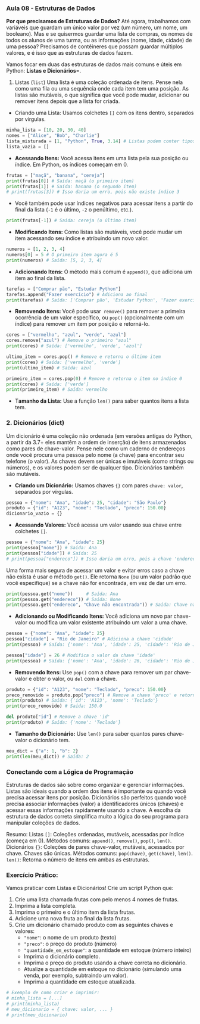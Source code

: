 ### Aula 08 - Estruturas de Dados

**Por que precisamos de Estruturas de Dados?**
Até agora, trabalhamos com variáveis que guardam um único valor por vez (um número, um nome, um booleano). Mas e se quisermos guardar uma lista de compras, os nomes de todos os alunos de uma turma, ou as informações (nome, idade, cidade) de uma pessoa? Precisamos de contêineres que possam guardar múltiplos valores, e é isso que as estruturas de dados fazem.

Vamos focar em duas das estruturas de dados mais comuns e úteis em Python: **Listas e Dicionários**=.

1. Listas (``list``)
Uma lista é uma coleção ordenada de itens. Pense nela como uma fila ou uma sequência onde cada item tem uma posição. As listas são mutáveis, o que significa que você pode mudar, adicionar ou remover itens depois que a lista for criada.

- Criando uma Lista: Usamos colchetes ``[]`` com os itens dentro, separados por vírgulas.

```py
minha_lista = [10, 20, 30, 40]
nomes = ["Alice", "Bob", "Charlie"]
lista_misturada = [1, "Python", True, 3.14] # Listas podem conter tipos de dados diferentes
lista_vazia = []
```

- **Acessando Itens:** Você acessa itens em uma lista pela sua posição ou índice. Em Python, os índices começam em 0.

```py
frutas = ["maçã", "banana", "cereja"]
print(frutas[0]) # Saída: maçã (o primeiro item)
print(frutas[1]) # Saída: banana (o segundo item)
# print(frutas[3]) # Isso daria um erro, pois não existe índice 3
```

- Você também pode usar índices negativos para acessar itens a partir do final da lista (``-1`` é o último, ``-2`` o penúltimo, etc.).

```py
print(frutas[-1]) # Saída: cereja (o último item)
```

- **Modificando Itens:** Como listas são mutáveis, você pode mudar um item acessando seu índice e atribuindo um novo valor.
```py
numeros = [1, 2, 3, 4]
numeros[0] = 5 # O primeiro item agora é 5
print(numeros) # Saída: [5, 2, 3, 4]
```

- A**dicionando Itens:** O método mais comum é ``append()``, que adiciona um item ao final da lista.

```py
tarefas = ["Comprar pão", "Estudar Python"]
tarefas.append("Fazer exercício") # Adiciona ao final
print(tarefas) # Saída: ['Comprar pão', 'Estudar Python', 'Fazer exercício']
```

- **Removendo Itens:** Você pode usar`` remove()`` para remover a primeira ocorrência de um valor específico, ou ``pop()`` (opcionalmente com um índice) para remover um item por posição e retorná-lo.

```py
cores = ["vermelho", "azul", "verde", "azul"]
cores.remove("azul") # Remove o primeiro "azul"
print(cores) # Saída: ['vermelho', 'verde', 'azul']

ultimo_item = cores.pop() # Remove e retorna o último item
print(cores) # Saída: ['vermelho', 'verde']
print(ultimo_item) # Saída: azul

primeiro_item = cores.pop(0) # Remove e retorna o item no índice 0
print(cores) # Saída: ['verde']
print(primeiro_item) # Saída: vermelho
```

- T**amanho da Lista:** Use a função ``len()`` para saber quantos itens a lista tem.

### 2. Dicionários (dict)
Um dicionário é uma coleção não ordenada (em versões antigas do Python, a partir da 3.7+ eles mantêm a ordem de inserção) de itens armazenados como pares de chave-valor. Pense nele como um caderno de endereços onde você procura uma pessoa pelo nome (a chave) para encontrar seu telefone (o valor). As chaves devem ser únicas e imutáveis (como strings ou números), e os valores podem ser de qualquer tipo. Dicionários também são mutáveis.

- **Criando um Dicionário:** Usamos chaves ``{}`` com pares ``chave: valor``, separados por vírgulas.

```py
pessoa = {"nome": "Ana", "idade": 25, "cidade": "São Paulo"}
produto = {"id": "A123", "nome": "Teclado", "preco": 150.00}
dicionario_vazio = {}
```

- **Acessando Valores:** Você acessa um valor usando sua chave entre colchetes ``[]``.
```py
pessoa = {"nome": "Ana", "idade": 25}
print(pessoa["nome"]) # Saída: Ana
print(pessoa["idade"]) # Saída: 25
# print(pessoa["endereco"]) # Isso daria um erro, pois a chave 'endereco' não existe
```

Uma forma mais segura de acessar um valor e evitar erros caso a chave não exista é usar o método ``get()``. Ele retorna ``None`` (ou um valor padrão que você especifique) se a chave não for encontrada, em vez de dar um erro.

```py
print(pessoa.get("nome"))     # Saída: Ana
print(pessoa.get("endereco")) # Saída: None
print(pessoa.get("endereco", "Chave não encontrada")) # Saída: Chave não encontrada
```

- **Adicionando ou Modificando Itens:** Você adiciona um novo par chave-valor ou modifica um valor existente atribuindo um valor a uma chave.

```py
pessoa = {"nome": "Ana", "idade": 25}
pessoa["cidade"] = "Rio de Janeiro" # Adiciona a chave 'cidade'
print(pessoa) # Saída: {'nome': 'Ana', 'idade': 25, 'cidade': 'Rio de Janeiro'}

pessoa["idade"] = 26 # Modifica o valor da chave 'idade'
print(pessoa) # Saída: {'nome': 'Ana', 'idade': 26, 'cidade': 'Rio de Janeiro'}
```

- **Removendo Itens:** Use ``pop()`` com a chave para remover um par chave-valor e obter o valor, ou ``del`` com a chave.

```py
produto = {"id": "A123", "nome": "Teclado", "preco": 150.00}
preco_removido = produto.pop("preco") # Remove a chave 'preco' e retorna seu valor
print(produto) # Saída: {'id': 'A123', 'nome': 'Teclado'}
print(preco_removido) # Saída: 150.0

del produto["id"] # Remove a chave 'id'
print(produto) # Saída: {'nome': 'Teclado'}
```

- **Tamanho do Dicionário:** Use ``len()`` para saber quantos pares chave-valor o dicionário tem.

```py
meu_dict = {"a": 1, "b": 2}
print(len(meu_dict)) # Saída: 2
```

### Conectando com a Lógica de Programação
Estruturas de dados são sobre como organizar e gerenciar informações. Listas são ideais quando a ordem dos itens é importante ou quando você precisa acessar itens por posição. Dicionários são perfeitos quando você precisa associar informações (valor) a identificadores únicos (chaves) e acessar essas informações rapidamente usando a chave. A escolha da estrutura de dados correta simplifica muito a lógica do seu programa para manipular coleções de dados.

Resumo:
Listas ``[]``: Coleções ordenadas, mutáveis, acessadas por índice (começa em 0). Métodos comuns: ``append()``, ``remove()``, ``pop()``, ``len()``.
Dicionários ``{}``: Coleções de pares chave-valor, mutáveis, acessados por chave. Chaves são únicas. Métodos comuns: ``pop(chave)``, ``get(chave)``, ``len()``.
``len()``: Retorna o número de itens em ambas as estruturas.

### Exercício Prático:
Vamos praticar com Listas e Dicionários! Crie um script Python que:

1. Crie uma lista chamada frutas com pelo menos 4 nomes de frutas.
2. Imprima a lista completa.
3. Imprima o primeiro e o último item da lista frutas.
4. Adicione uma nova fruta ao final da lista frutas.
5. Crie um dicionário chamado produto com as seguintes chaves e valores:
    - ``"nome"``: o nome de um produto (texto)
    - ``"preco"``: o preço do produto (número)
    - ``"quantidade_em_estoque"``: a quantidade em estoque (número inteiro)
    - Imprima o dicionário completo.
    - Imprima o preço do produto usando a chave correta no dicionário.
    - Atualize a quantidade em estoque no dicionário (simulando uma venda, por exemplo, subtraindo um valor).
    - Imprima a quantidade em estoque atualizada.
```py
# Exemplo de como criar e imprimir:
# minha_lista = [...]
# print(minha_lista)
# meu_dicionario = { chave: valor, ... }
# print(meu_dicionario)
```
